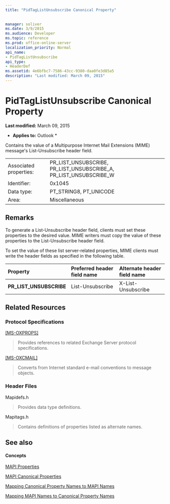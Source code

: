 ```yaml
---
title: "PidTagListUnsubscribe Canonical Property"
 
 
manager: soliver
ms.date: 3/9/2015
ms.audience: Developer
ms.topic: reference
ms.prod: office-online-server
localization_priority: Normal
api_name:
- PidTagListUnsubscribe
api_type:
- HeaderDef
ms.assetid: 4e6bfbc7-7586-43cc-9380-daa0fe3d85a5
description: "Last modified: March 09, 2015"
---
```


# PidTagListUnsubscribe Canonical Property

 **Last modified:** March 09, 2015 
  
 * **Applies to:** Outlook * 
  
Contains the value of a Multipurpose Internet Mail Extensions (MIME) message's List-Unsubscribe header field.
  
|||
|:-----|:-----|
|Associated properties:  <br/> |PR_LIST_UNSUBSCRIBE, PR_LIST_UNSUBSCRIBE_A, PR_LIST_UNSUBSCRIBE_W  <br/> |
|Identifier:  <br/> |0x1045  <br/> |
|Data type:  <br/> |PT_STRING8, PT_UNICODE  <br/> |
|Area:  <br/> |Miscellaneous  <br/> |
   
## Remarks

To generate a List-Unsubscribe header field, clients must set these properties to the desired value. MIME writers must copy the value of these properties to the List-Unsubscribe header field.
  
To set the value of these list server-related properties, MIME clients must write the header fields as specified in the following table.
  
|**Property**|**Preferred header field name**|**Alternate header field name**|
|:-----|:-----|:-----|
|**PR_LIST_UNSUBSCRIBE** <br/> |List-Unsubscribe  <br/> |X-List-Unsubscribe  <br/> |
   
## Related Resources

### Protocol Specifications

[[MS-OXPROPS]](http://msdn.microsoft.com/library/f6ab1613-aefe-447d-a49c-18217230b148%28Office.15%29.aspx)
  
> Provides references to related Exchange Server protocol specifications.
    
[[MS-OXCMAIL]](http://msdn.microsoft.com/library/b60d48db-183f-4bf5-a908-f584e62cb2d4%28Office.15%29.aspx)
  
> Converts from Internet standard e-mail conventions to message objects.
    
### Header Files

Mapidefs.h
  
> Provides data type definitions.
    
Mapitags.h
  
> Contains definitions of properties listed as alternate names.
    
## See also

#### Concepts

[MAPI Properties](mapi-properties.md)
  
[MAPI Canonical Properties](mapi-canonical-properties.md)
  
[Mapping Canonical Property Names to MAPI Names](mapping-canonical-property-names-to-mapi-names.md)
  
[Mapping MAPI Names to Canonical Property Names](mapping-mapi-names-to-canonical-property-names.md)

